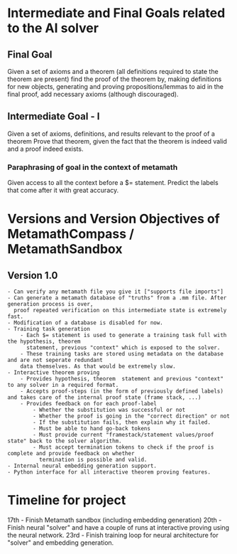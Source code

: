 # Intermediate and Final Goals related to the AI solver

## Final Goal 
Given a set of axioms and a theorem (all definitions required to state the theorem are present)
find the proof of the theorem by, making definitions for new objects, generating and proving 
propositions/lemmas to aid in the final proof, add necessary axioms (although discouraged).

## Intermediate Goal - I
Given a set of axioms, definitions, and results relevant to the proof of a theorem
Prove that theorem, given the fact that the theorem is indeed valid and a proof indeed exists.

### Paraphrasing of goal in the context of metamath
Given access to all the context before a $= statement. Predict the labels that come after it with great 
accuracy.

# Versions and Version Objectives of MetamathCompass / MetamathSandbox

## Version 1.0
    - Can verify any metamath file you give it ["supports file imports"]
    - Can generate a metamath database of "truths" from a .mm file. After generation process is over, 
      proof repeated verification on this intermediate state is extremely fast. 
    - Modification of a database is disabled for now.
    - Training task generation
        - Each $= statement is used to generate a training task full with the hypothesis, theorem 
          statement, previous "context" which is exposed to the solver.
        - These training tasks are stored using metadata on the database and are not seperate redundant
        data themselves. As that would be extremely slow.
    - Interactive theorem proving
        - Provides hypothesis, theorem  statement and previous "context" to any solver in a required format.
        - Accepts proof-steps (in the form of previously defined labels) and takes care of the internal proof state (frame stack, ...)
        - Provides feedback on for each proof-label
            - Whether the substitution was successful or not
            - Whether the proof is going in the "correct direction" or not
            - If the substitution fails, then explain why it failed.
            - Must be able to hand go-back tokens 
            - Must provide current "framestack/statement values/proof state" back to the solver algorithm.
            - Must accept termination tokens to check if the proof is complete and provide feedback on whether 
              termination is possible and valid.
    - Internal neural embedding generation support.
    - Python interface for all interactive theorem proving features.

# Timeline for project

17th - Finish Metamath sandbox (including embedding generation)
20th - Finish neural "solver" and have a couple of runs at interactive proving using the neural network.
23rd - Finish training loop for neural architecture for "solver" and embedding generation.


